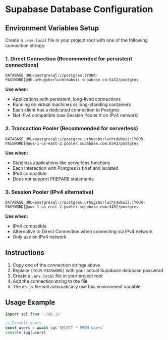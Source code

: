 # Supabase Database Configuration

## Environment Variables Setup

Create a `.env.local` file in your project root with one of the following connection strings:

### 1. Direct Connection (Recommended for persistent connections)
```
DATABASE_URL=postgresql://postgres:[YOUR-PASSWORD]@db.urhugsbsrluchtdwbuii.supabase.co:5432/postgres
```

**Use when:**
- Applications with persistent, long-lived connections
- Running on virtual machines or long-standing containers
- Each client has a dedicated connection to Postgres
- Not IPv4 compatible (use Session Pooler if on IPv4 network)

### 2. Transaction Pooler (Recommended for serverless)
```
DATABASE_URL=postgresql://postgres.urhugsbsrluchtdwbuii:[YOUR-PASSWORD]@aws-1-us-east-2.pooler.supabase.com:6543/postgres
```

**Use when:**
- Stateless applications like serverless functions
- Each interaction with Postgres is brief and isolated
- IPv4 compatible
- Does not support PREPARE statements

### 3. Session Pooler (IPv4 alternative)
```
DATABASE_URL=postgresql://postgres.urhugsbsrluchtdwbuii:[YOUR-PASSWORD]@aws-1-us-east-2.pooler.supabase.com:5432/postgres
```

**Use when:**
- IPv4 compatible
- Alternative to Direct Connection when connecting via IPv4 network
- Only use on IPv4 network

## Instructions

1. Copy one of the connection strings above
2. Replace `[YOUR-PASSWORD]` with your actual Supabase database password
3. Create a `.env.local` file in your project root
4. Add the connection string to the file
5. The `db.js` file will automatically use this environment variable

## Usage Example

```javascript
import sql from './db.js'

// Example query
const users = await sql`SELECT * FROM users`
console.log(users)
```
